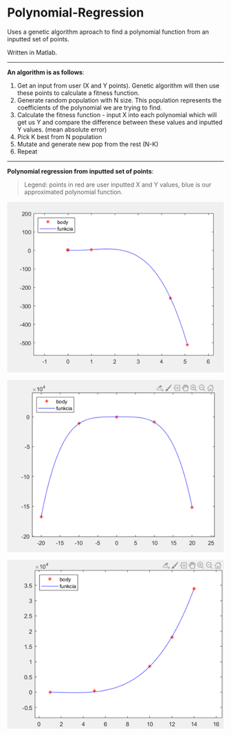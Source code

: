 # Polynomial-Regression
Uses a genetic algorithm aproach to find a polynomial function from an inputted set of points.

Written in Matlab.

---

**An algorithm is as follows**:
1. Get an input from user (X and Y points). Genetic algorithm will then use these points to calculate a fitness function.
2. Generate random population with N size. This population represents the coefficients of the polynomial we are trying to find.
3. Calculate the fitness function - input X into each polynomial which will get us Y and compare the difference between these values and inputted Y values. (mean absolute error)
4. Pick K best from N population
5. Mutate and generate new pop from the rest (N-K)
6. Repeat

---

**Polynomial regression from inputted set of points**:
> Legend: points in red are user inputted X and Y values, blue is our approximated polynomial function.


![](git_img/first.PNG)


![](git_img/second.PNG)


![](git_img/third.PNG)
